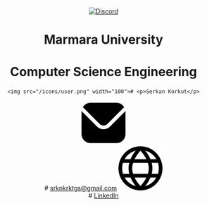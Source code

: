 <div align="center" >
    <a href="https://www.marmara.edu.tr" target="blank"><img align="center" alt="Discord" src="https://logos-download.com/wp-content/uploads/2021/01/Marmara_Universitesi_Logo.png" height="400"/></a>
    
  <br>
    
# **Marmara University**
# **Computer Science Engineering**
    
    <img src="/icons/user.png" width="100"># <p>Serkan Korkut</p>
<img src="/icons/mail.png" width="100"><br># <a href="srknkrktgs@gmail.com">srknkrktgs@gmail.com</a>
<img src="/icons/link.png" width="100"><br># <a href="https://www.linkedin.com/in/serkankorkut17/">LinkedIn</a>
    
</div>
